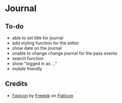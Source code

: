 # Journal

## To-do

- able to set title for journal
- add styling function for the editor
- show date on the journal
- unable to change change journal for the pass events
- search function
- show "logged in as ..."
- mobile friendly

## Credits

- [Favicon](https://www.flaticon.com/free-icon/feather_96255) by [Freepik](https://www.flaticon.com/authors/freepik) on [Flaticon](https://www.flaticon.com/)
